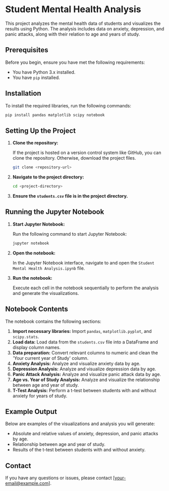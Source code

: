 
# Student Mental Health Analysis

This project analyzes the mental health data of students and visualizes the results using Python. The analysis includes data on anxiety, depression, and panic attacks, along with their relation to age and years of study.

## Prerequisites

Before you begin, ensure you have met the following requirements:

- You have Python 3.x installed.
- You have `pip` installed.

## Installation

To install the required libraries, run the following commands:

```sh
pip install pandas matplotlib scipy notebook
```

## Setting Up the Project

1. **Clone the repository:**
   
   If the project is hosted on a version control system like GitHub, you can clone the repository. Otherwise, download the project files.

   ```sh
   git clone <repository-url>
   ```

2. **Navigate to the project directory:**

   ```sh
   cd <project-directory>
   ```

3. **Ensure the `students.csv` file is in the project directory.**

## Running the Jupyter Notebook

1. **Start Jupyter Notebook:**

   Run the following command to start Jupyter Notebook:

   ```sh
   jupyter notebook
   ```

2. **Open the notebook:**

   In the Jupyter Notebook interface, navigate to and open the `Student Mental Health Analysis.ipynb` file.

3. **Run the notebook:**

   Execute each cell in the notebook sequentially to perform the analysis and generate the visualizations.

## Notebook Contents

The notebook contains the following sections:

1. **Import necessary libraries:** Import `pandas`, `matplotlib.pyplot`, and `scipy.stats`.
2. **Load data:** Load data from the `students.csv` file into a DataFrame and display column names.
3. **Data preparation:** Convert relevant columns to numeric and clean the 'Your current year of Study' column.
4. **Anxiety Analysis:** Analyze and visualize anxiety data by age.
5. **Depression Analysis:** Analyze and visualize depression data by age.
6. **Panic Attack Analysis:** Analyze and visualize panic attack data by age.
7. **Age vs. Year of Study Analysis:** Analyze and visualize the relationship between age and year of study.
8. **T-Test Analysis:** Perform a t-test between students with and without anxiety for years of study.

## Example Output

Below are examples of the visualizations and analysis you will generate:

- Absolute and relative values of anxiety, depression, and panic attacks by age.
- Relationship between age and year of study.
- Results of the t-test between students with and without anxiety.

## Contact

If you have any questions or issues, please contact [your-email@example.com].
